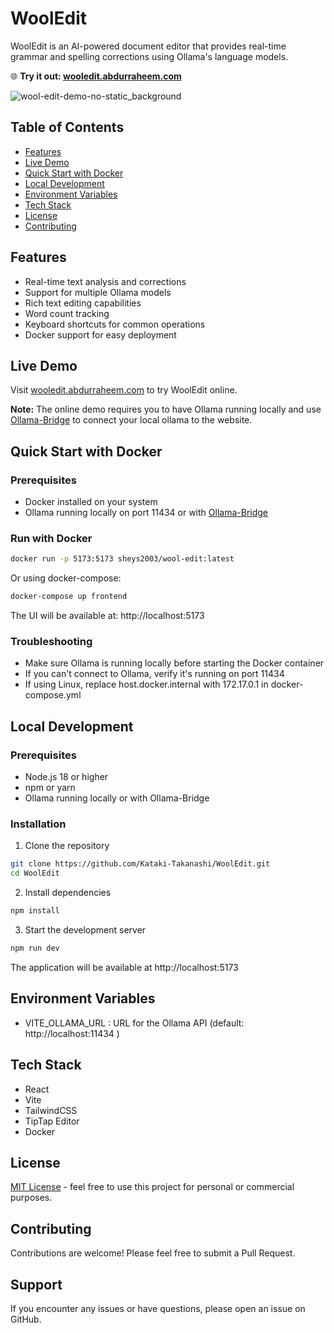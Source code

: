 # WoolEdit

WoolEdit is an AI-powered document editor that provides real-time grammar and spelling corrections using Ollama's language models.

🌐 **Try it out: [wooledit.abdurraheem.com](https://wooledit.abdurraheem.com)**

![wool-edit-demo-no-static_background](https://github.com/user-attachments/assets/f67465f3-e3e0-4261-872a-3ae219e12eda)


## Table of Contents
- [Features](#features)
- [Live Demo](#live-demo)
- [Quick Start with Docker](#quick-start-with-docker)
- [Local Development](#local-development)
- [Environment Variables](#environment-variables)
- [Tech Stack](#tech-stack)
- [License](#license)
- [Contributing](#contributing)

## Features

- Real-time text analysis and corrections
- Support for multiple Ollama models
- Rich text editing capabilities
- Word count tracking
- Keyboard shortcuts for common operations
- Docker support for easy deployment

## Live Demo

Visit [wooledit.abdurraheem.com](https://wooledit.abdurraheem.com) to try WoolEdit online.

**Note:** The online demo requires you to have Ollama running locally and use [Ollama-Bridge](https://github.com/Kataki-Takanashi/ollama-bridge) to connect your local ollama to the website.

## Quick Start with Docker

### Prerequisites
- Docker installed on your system
- Ollama running locally on port 11434 or with [Ollama-Bridge](https://github.com/Kataki-Takanashi/ollama-bridge)

### Run with Docker

```bash
docker run -p 5173:5173 sheys2003/wool-edit:latest
```

Or using docker-compose:

```bash
docker-compose up frontend
 ```

The UI will be available at: http://localhost:5173

### Troubleshooting
- Make sure Ollama is running locally before starting the Docker container
- If you can't connect to Ollama, verify it's running on port 11434
- If using Linux, replace host.docker.internal with 172.17.0.1 in docker-compose.yml

## Local Development

### Prerequisites
- Node.js 18 or higher
- npm or yarn
- Ollama running locally or with Ollama-Bridge

### Installation

1. Clone the repository
```bash
git clone https://github.com/Kataki-Takanashi/WoolEdit.git
cd WoolEdit
```

2. Install dependencies
```bash
npm install
 ```

3. Start the development server
```bash
npm run dev
```

The application will be available at http://localhost:5173

## Environment Variables
- VITE_OLLAMA_URL : URL for the Ollama API (default: http://localhost:11434 )
## Tech Stack
- React
- Vite
- TailwindCSS
- TipTap Editor
- Docker
## License
[MIT License](LICENSE) - feel free to use this project for personal or commercial purposes.

## Contributing
Contributions are welcome! Please feel free to submit a Pull Request.

## Support
If you encounter any issues or have questions, please open an issue on GitHub.
